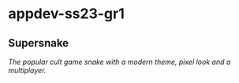 # appdev-ss23-gr1
## Supersnake

*The popular cult game snake with a modern theme, pixel look and a multiplayer.*
